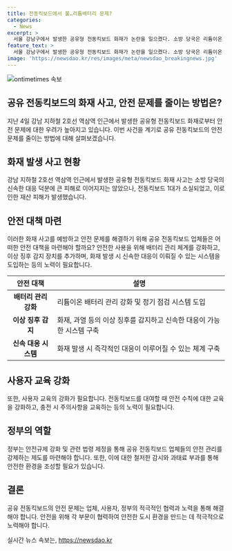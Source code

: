 ```yaml
---
title: 전동킥보드에서 불…리튬배터리 문제?
categories:
  - News
excerpt: >
  서울 강남구에서 발생한 공유형 전동킥보드 화재가 논란을 일으켰다. 소방 당국은 리튬이온 배터리셀에서 발화가 시작된 것으로 분석했으며, 화재로 1대의 킥보드가 소실되었다. 인명 피해는 없었지만, 리튬 배터리 화재가 잇따르고 있는 가운데 화재 원인에 대한 정밀 조사가 계획 중이다. 최근 리튬 배터리로 인한 화재로 인해 사상자가 발생한 사례도 있어 안전 문제에 대한 우려가 제기되고 있다. (150자)
feature_text: >
  서울 강남구에서 발생한 공유형 전동킥보드 화재가 논란을 일으켰다. 소방 당국은 리튬이온 배터리셀에서 발화가 시작된 것으로 분석했으며, 화재로 1대의 킥보드가 소실되었다. 인명 피해는 없었지만, 리튬 배터리 화재가 잇따르고 있는 가운데 화재 원인에 대한 정밀 조사가 계획 중이다. 최근 리튬 배터리로 인한 화재로 인해 사상자가 발생한 사례도 있어 안전 문제에 대한 우려가 제기되고 있다. (150자)
image: 'https://newsdao.kr/res/images/meta/newsdao_breakingnews.jpg'
---
```


<p><img src="https://newsdao.kr/res/images/meta/newsdao_breakingnews.jpg" alt="ontimetimes 속보" /></p>

<h2 data-ke-size="size26">공유 전동킥보드의 화재 사고, 안전 문제를 줄이는 방법은?</h2>

<p data-ke-size="size16">지난 4일 강남 지하철 2호선 역삼역 인근에서 발생한 공유형 전동킥보드 화재로부터 안전 문제에 대한 우려가 높아지고 있습니다. 이번 사건을 계기로 공유 전동킥보드의 안전 문제를 줄이는 방법에 대해 살펴보겠습니다.</p>

<h2 data-ke-size="size24">화재 발생 사고 현황</h2>

<p data-ke-size="size16">강남 지하철 2호선 역삼역 인근에서 발생한 공유형 전동킥보드 화재 사고는 소방 당국의 신속한 대응 덕분에 큰 피해로 이어지지는 않았으나, 전동킥보드 1대가 소실되었고, 이로 인한 재산 피해가 발생했습니다.</p>

<h2 data-ke-size="size24">안전 대책 마련</h2>

<p data-ke-size="size16">이러한 화재 사고를 예방하고 안전 문제를 해결하기 위해 공유 전동킥보드 업체들은 어떠한 안전 대책을 마련해야 할까요? 안전한 사용을 위해 배터리 관리 체계를 강화하고, 이상 징후 감지 장치를 추가하며, 화재 발생 시 신속한 대응이 이뤄질 수 있는 시스템을 도입하는 등의 노력이 필요합니다.</p>

<table>
<thead>
<tr>
<th>안전 대책</th>
<th>설명</th>
</tr>
</thead>
<tbody>
<tr>
<td style="text-align: center; height: 17px;"><b>배터리 관리 강화</b></td>
<td>리튬이온 배터리 관리 강화 및 정기 점검 시스템 도입</td>
</tr>
<tr>
<td style="text-align: center; height: 17px;"><b>이상 징후 감지</b></td>
<td>화재, 과열 등의 이상 징후를 감지하고 신속한 대응이 가능한 시스템 구축</td>
</tr>
<tr>
<td style="text-align: center; height: 17px;"><b>신속 대응 시스템</b></td>
<td>화재 발생 시 즉각적인 대응이 이루어질 수 있는 체계 구축</td>
</tr>
</tbody>
</table>

<h2 data-ke-size="size24">사용자 교육 강화</h2>

<p data-ke-size="size16">또한, 사용자 교육의 강화가 필요합니다. 전동킥보드를 대여할 때 안전 수칙에 대한 교육을 강화하고, 충전 시 주의사항을 교육하는 등의 노력이 필요합니다.</p>

<h2 data-ke-size="size24">정부의 역할</h2>

<p data-ke-size="size16">정부는 안전규제 강화 및 관련 법령 제정을 통해 공유 전동킥보드 업체들의 안전 관리를 강제하는 제도를 마련해야 합니다. 또한, 이에 대한 철저한 감시와 과태료 부과를 통해 안전한 환경을 조성할 필요가 있습니다.</p>

<h2 data-ke-size="size24">결론</h2>

<p data-ke-size="size16">공유 전동킥보드의 안전 문제는 업체, 사용자, 정부의 적극적인 협력과 노력을 통해 해결해야 합니다. 안전을 위해 각 부문이 협력하여 안전한 도시 환경을 만드는 데 적극적으로 노력해야 합니다.</p>
실시간 뉴스 속보는, <a href="https://newsdao.kr" rel="dofollow">https://newsdao.kr</a>


